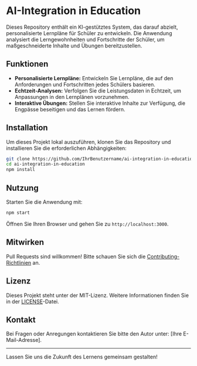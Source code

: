 # AI-Integration in Education

Dieses Repository enthält ein KI-gestütztes System, das darauf abzielt, personalisierte Lernpläne für Schüler zu entwickeln. Die Anwendung analysiert die Lerngewohnheiten und Fortschritte der Schüler, um maßgeschneiderte Inhalte und Übungen bereitzustellen.

## Funktionen
- **Personalisierte Lernpläne:** Entwickeln Sie Lernpläne, die auf den Anforderungen und Fortschritten jedes Schülers basieren.
- **Echtzeit-Analysen:** Verfolgen Sie die Leistungsdaten in Echtzeit, um Anpassungen in den Lernplänen vorzunehmen.
- **Interaktive Übungen:** Stellen Sie interaktive Inhalte zur Verfügung, die Engpässe beseitigen und das Lernen fördern.

## Installation
Um dieses Projekt lokal auszuführen, klonen Sie das Repository und installieren Sie die erforderlichen Abhängigkeiten:

```bash
git clone https://github.com/IhrBenutzername/ai-integration-in-education.git
cd ai-integration-in-education
npm install
```

## Nutzung
Starten Sie die Anwendung mit:

```bash
npm start
```

Öffnen Sie Ihren Browser und gehen Sie zu `http://localhost:3000`.

## Mitwirken
Pull Requests sind willkommen! Bitte schauen Sie sich die [Contributing-Richtlinien](CONTRIBUTING.md) an.

## Lizenz
Dieses Projekt steht unter der MIT-Lizenz. Weitere Informationen finden Sie in der [LICENSE](LICENSE)-Datei.

## Kontakt
Bei Fragen oder Anregungen kontaktieren Sie bitte den Autor unter: [Ihre E-Mail-Adresse].

---

Lassen Sie uns die Zukunft des Lernens gemeinsam gestalten!
